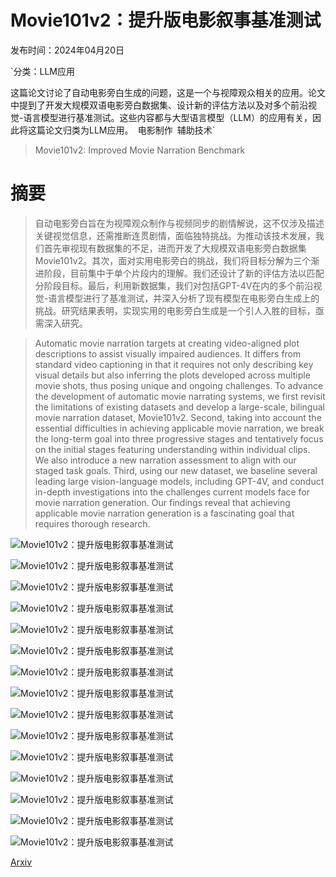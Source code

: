 # Movie101v2：提升版电影叙事基准测试

发布时间：2024年04月20日

`分类：LLM应用

这篇论文讨论了自动电影旁白生成的问题，这是一个与视障观众相关的应用。论文中提到了开发大规模双语电影旁白数据集、设计新的评估方法以及对多个前沿视觉-语言模型进行基准测试。这些内容都与大型语言模型（LLM）的应用有关，因此将这篇论文归类为LLM应用。` `电影制作` `辅助技术`

> Movie101v2: Improved Movie Narration Benchmark

# 摘要

> 自动电影旁白旨在为视障观众制作与视频同步的剧情解说，这不仅涉及描述关键视觉信息，还需推断连贯剧情，面临独特挑战。为推动该技术发展，我们首先审视现有数据集的不足，进而开发了大规模双语电影旁白数据集Movie101v2。其次，面对实用电影旁白的挑战，我们将目标分解为三个渐进阶段，目前集中于单个片段内的理解。我们还设计了新的评估方法以匹配分阶段目标。最后，利用新数据集，我们对包括GPT-4V在内的多个前沿视觉-语言模型进行了基准测试，并深入分析了现有模型在电影旁白生成上的挑战。研究结果表明，实现实用的电影旁白生成是一个引人入胜的目标，亟需深入研究。

> Automatic movie narration targets at creating video-aligned plot descriptions to assist visually impaired audiences. It differs from standard video captioning in that it requires not only describing key visual details but also inferring the plots developed across multiple movie shots, thus posing unique and ongoing challenges. To advance the development of automatic movie narrating systems, we first revisit the limitations of existing datasets and develop a large-scale, bilingual movie narration dataset, Movie101v2. Second, taking into account the essential difficulties in achieving applicable movie narration, we break the long-term goal into three progressive stages and tentatively focus on the initial stages featuring understanding within individual clips. We also introduce a new narration assessment to align with our staged task goals. Third, using our new dataset, we baseline several leading large vision-language models, including GPT-4V, and conduct in-depth investigations into the challenges current models face for movie narration generation. Our findings reveal that achieving applicable movie narration generation is a fascinating goal that requires thorough research.

![Movie101v2：提升版电影叙事基准测试](../../../paper_images/2404.13370/x1.png)

![Movie101v2：提升版电影叙事基准测试](../../../paper_images/2404.13370/x2.png)

![Movie101v2：提升版电影叙事基准测试](../../../paper_images/2404.13370/x3.png)

![Movie101v2：提升版电影叙事基准测试](../../../paper_images/2404.13370/x4.png)

![Movie101v2：提升版电影叙事基准测试](../../../paper_images/2404.13370/x5.png)

![Movie101v2：提升版电影叙事基准测试](../../../paper_images/2404.13370/x6.png)

![Movie101v2：提升版电影叙事基准测试](../../../paper_images/2404.13370/x7.png)

![Movie101v2：提升版电影叙事基准测试](../../../paper_images/2404.13370/x8.png)

![Movie101v2：提升版电影叙事基准测试](../../../paper_images/2404.13370/x9.png)

![Movie101v2：提升版电影叙事基准测试](../../../paper_images/2404.13370/x10.png)

![Movie101v2：提升版电影叙事基准测试](../../../paper_images/2404.13370/x11.png)

![Movie101v2：提升版电影叙事基准测试](../../../paper_images/2404.13370/x12.png)

![Movie101v2：提升版电影叙事基准测试](../../../paper_images/2404.13370/x13.png)

![Movie101v2：提升版电影叙事基准测试](../../../paper_images/2404.13370/x14.png)

![Movie101v2：提升版电影叙事基准测试](../../../paper_images/2404.13370/x15.png)

[Arxiv](https://arxiv.org/abs/2404.13370)